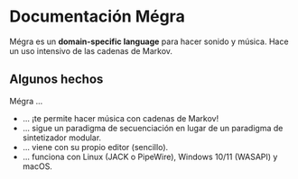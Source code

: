 # Documentación Mégra 

Mégra es un **domain-specific language** para hacer sonido y música. Hace un uso intensivo de las cadenas de Markov.

## Algunos hechos

Mégra ...

* ... ¡te permite hacer música con cadenas de Markov!
* ... sigue un paradigma de secuenciación en lugar de un paradigma de sintetizador modular.
* ... viene con su propio editor (sencillo).
* ... funciona con Linux (JACK o PipeWire), Windows 10/11 (WASAPI) y macOS.

